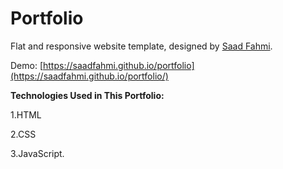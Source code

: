 # Portfolio

Flat and responsive website template, designed by [Saad Fahmi](https://github.com/saadfahmi).

Demo: [https://saadfahmi.github.io/portfolio](https://saadfahmi.github.io/portfolio/)

**Technologies Used in This Portfolio:**


1.HTML

2.CSS

3.JavaScript.
